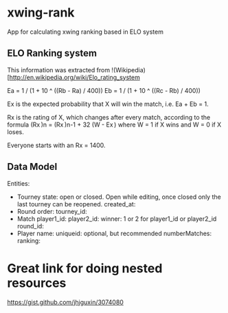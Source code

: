 xwing-rank
==========

App for calculating xwing ranking based in ELO system


## ELO Ranking system

This information was extracted from !(Wikipedia)[http://en.wikipedia.org/wiki/Elo_rating_system

Ea = 1 / (1 + 10 ^ ((Rb - Ra) / 400))
Eb = 1 / (1 + 10 ^ ((Rc - Rb) / 400))

Ex is the expected probability that X will win the match, i.e. Ea + Eb = 1.

Rx is the rating of X, which changes after every match, according to the formula (Rx )n = (Rx )n-1 + 32 (W - Ex ) where W = 1 if X wins and W = 0 if X loses.

Everyone starts with an Rx = 1400.

## Data Model

Entities:
- Tourney
	state: open or closed. Open while editing, once closed only the last tourney can be reopened.
	created_at:
- Round
	order:
	tourney_id:
- Match
	player1_id:
	player2_id:
	winner: 1 or 2 for player1_id or player2_id
	round_id:
- Player
	name:
	uniqueid: optional, but recommended
	numberMatches:
	ranking:



# Great link for doing nested resources
https://gist.github.com/jhjguxin/3074080
